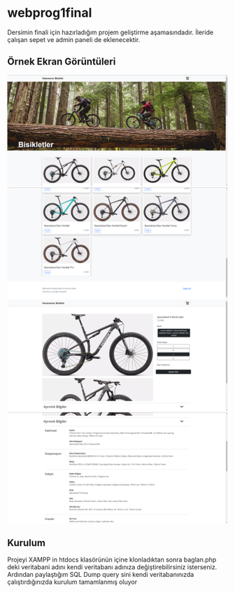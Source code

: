 # webprog1final
Dersimin finali için hazırladığım projem geliştirme aşamasındadır.
İleride çalışan sepet ve admin paneli de eklenecektir.

## Örnek Ekran Görüntüleri
![](ornek/1.png)
![](ornek/2.png)
![](ornek/3.png)
![](ornek/4.png)

## Kurulum
Projeyi XAMPP in htdocs klasörünün içine klonladıktan sonra baglan.php deki veritabani adını kendi veritabanı adınıza değiştirebilirsiniz isterseniz.
Ardından paylaştığım SQL Dump query sini kendi veritabanınızda çalıştırdığınızda kurulum tamamlanmış oluyor
